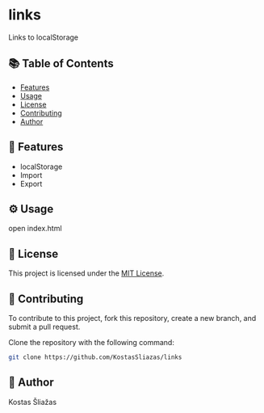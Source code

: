 # links

Links to localStorage

## 📚 Table of Contents
- [Features](#-features)
- [Usage](#️-usage)
- [License](#-license)
- [Contributing](#-contributing)
- [Author](#-author)

## 🚀 Features

- localStorage
- Import
- Export

## ⚙️ Usage

open index.html

## 📄 License

This project is licensed under the [MIT License](LICENSE).

## 💬 Contributing

To contribute to this project, fork this repository, create a new branch, and submit a pull request.

Clone the repository with the following command:

```bash
git clone https://github.com/KostasSliazas/links
```

## 👤 Author

Kostas Šliažas